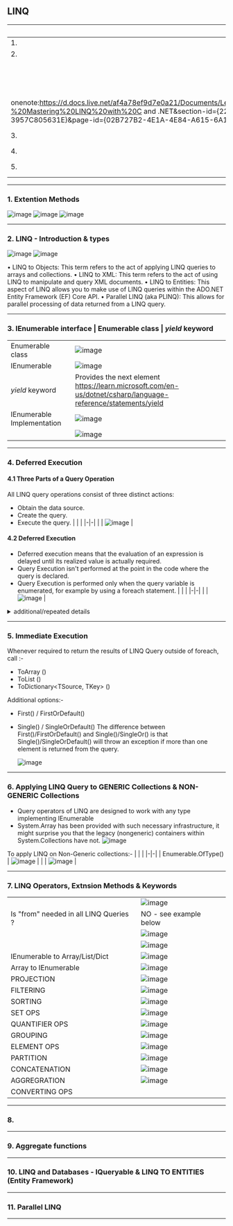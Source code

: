## LINQ
 | | REF |
 |-|-|
 | 1. | https://learn.microsoft.com/en-us/dotnet/csharp/linq/ |
 | 2. | **BEST 3 HR Course** => [Udemy - Mastering LINQ with C# and .NET](https://luxoft.udemy.com/course/linqlinq/) |
 | | [My OneNote Notes for above UDEMY course](https://onedrive.live.com/view.aspx?resid=AF4A78EF9D7E0A21%21sb495fd61d62a48aeb1d7b88a8bd5b9cd&id=documents&wd=target%28LINQ.one%7C2228545D-3912-47AC-A80B-3957C805631E%2FUdemy%20-%20Mastering%20LINQ%20with%20C%23%20and%20.NET%7C02B727B2-4E1A-4E84-A615-6A1FC06C91A9%2F%29
onenote:https://d.docs.live.net/af4a78ef9d7e0a21/Documents/Learning_Courses/LINQ.one#Udemy%20-%20Mastering%20LINQ%20with%20C and .NET&section-id={2228545D-3912-47AC-A80B-3957C805631E}&page-id={02B727B2-4E1A-4E84-A615-6A1FC06C91A9}&end) |
 | 3. | https://www.tutlane.com/tutorial/linq![image](https://github.com/user-attachments/assets/c9382015-b4ac-4b93-8989-885acfa23e3d) |
 | 4. | F:\_RAJ KUMAR ARORA\PERSONAL\Study\_Study and Learning Docs\__Books & Study\Pro C# 10 with .NET 6.pdf | 
 | 5. | F:\_RAJ KUMAR ARORA\PERSONAL\Study\_Study and Learning Docs\__Books & Study\Professional_C_and_NET_2021_Edition_2022_Christian_Nagel.pdf | 
 
----------------------------------------------------------------------------------------
### 1. Extention Methods

![image](https://github.com/user-attachments/assets/2ffed5d7-1972-4361-921e-9846fb6b3a0a)
![image](https://github.com/user-attachments/assets/fe6dcb44-6d4f-42b1-953b-968e28c43c80)
![image](https://github.com/user-attachments/assets/fb97dbb5-db6c-49e5-b3a6-b9fba1f46bab)

----------------------------------------------------------------------------------------
### 2. LINQ - Introduction & types

![image](https://github.com/user-attachments/assets/c523315c-92ac-46a2-bd62-70e043ed809b)
![image](https://github.com/user-attachments/assets/dac7818d-39a3-4bba-9102-0f7ade457a9c)

• LINQ to Objects: This term refers to the act of applying LINQ queries to arrays and collections.
• LINQ to XML: This term refers to the act of using LINQ to manipulate and query XML documents.
• LINQ to Entities: This aspect of LINQ allows you to make use of LINQ queries within the ADO.NET Entity Framework (EF) Core API.
• Parallel LINQ (aka PLINQ): This allows for parallel processing of data returned from a LINQ query.

----------------------------------------------------------------------------------------
### 3. IEnumerable <T> interface |  Enumerable class | _yield_ keyword

 | | |
 |-|-|
 | Enumerable class | ![image](https://github.com/user-attachments/assets/bcdad31f-1424-45ad-a843-b5a4ee7c04cc)  |
 | IEnumerable <T>  | ![image](https://github.com/user-attachments/assets/56f15579-01f9-4cc8-b228-9b47936341aa)  |
 | _yield_ keyword  | Provides the next element <https://learn.microsoft.com/en-us/dotnet/csharp/language-reference/statements/yield>  | 
 | IEnumerable <T> Implementation | ![image](https://github.com/user-attachments/assets/1e52ce1d-3534-44f8-a373-182fdb77cbdf)  |
 | | ![image](https://github.com/user-attachments/assets/1afb4812-7379-4061-8c77-785c84c25a2d) |

----------------------------------------------------------------------------------------
### 4. Deferred Execution

#### 4.1 Three Parts of a Query Operation

All LINQ query operations consist of three distinct actions:
  *  Obtain the data source.
  *  Create the query.
  *  Execute the query.
| | |
|-|-|
| |   ![image](https://github.com/user-attachments/assets/4eb8d190-1147-4b45-bc6e-be79e62afa61) |

#### 4.2 Deferred Execution

  *  Deferred execution means that the evaluation of an expression is delayed until its realized value is actually required. 
  *  Query Execution isn't performed at the point in the code where the query is declared.
  *  Query Execution is performed only when the query variable is enumerated, for example by using a foreach statement.
| | |
|-|-|
| |  ![image](https://github.com/user-attachments/assets/b0105242-8bf1-4ed5-85c4-c921de227487) | 

  <details>
   <summary>  additional/repeated details </summary>
       BENEFITS 
      - Query can be reused/executed multiple times and we can get the latest/dynamic results. If changes to data e.g, add/remove/update 
        has occurred in between of multiple execution, it will be reflected at execution time. 
      - Results will not be static/obselete.
  </details>

----------------------------------------------------------------------------------------
### 5. Immediate Execution
Whenever required to return the results of LINQ Query outside of foreach, call :-
- ToArray<T> ()
- ToList <T> ()
- ToDictionary<TSource, TKey> ()

Additional options:-
- First() / FirstOrDefault()
- Single() / SingleOrDefault()
 The difference between First()/FirstOrDefault() and Single()/SingleOr() is that Single()/SingleOrDefault() will throw an exception if more than one element is returned from the query.

  ![image](https://github.com/user-attachments/assets/2935d6d7-8dd4-4142-b2d3-c5d95ba6e384)

----------------------------------------------------------------------------------------
### 6. Applying LINQ Query to GENERIC Collections & NON-GENERIC Collections 
* Query operators of LINQ are designed to work with any type implementing IEnumerable<T>
* System.Array has been provided with such necessary infrastructure, it might surprise you that the legacy (nongeneric) containers within System.Collections have not.
  ![image](https://github.com/user-attachments/assets/ec03c933-b84c-409f-b056-4bbf8637548f)

To apply LINQ on Non-Generic collections:-
| | | 
|-|-|
| Enumerable.OfType<T>() | ![image](https://github.com/user-attachments/assets/567118fc-d764-4e70-a439-b214d025aaf2) |
|                        | ![image](https://github.com/user-attachments/assets/4adf112a-ac65-4062-90dd-da3964ca8ef8) | 

----------------------------------------------------------------------------------------
### 7. LINQ Operators, Extnsion Methods & Keywords

| | | 
|-|-|
| | ![image](https://github.com/user-attachments/assets/9ac4a0c0-b034-47c8-b174-512a81c5c421) |
| Is "from" needed in all LINQ Queries ? | NO - see example below | 
| | ![image](https://github.com/user-attachments/assets/cf86aa22-bff6-49f8-a9df-7e8704405e72) |
| | ![image](https://github.com/user-attachments/assets/9bacf1e1-4710-48d8-b44e-94dfe58b623d) |
| IEnumerable<T> to Array/List/Dict | ![image](https://github.com/user-attachments/assets/d3e3a99d-974b-4e78-af25-75331ce3de15) |
| Array to IEnumerable<T> | ![image](https://github.com/user-attachments/assets/3046118e-71cd-4cbb-a44f-14cf914187a9) |
| PROJECTION | ![image](https://github.com/user-attachments/assets/0b0195ab-f94e-4160-bea9-1d3114e61e82) |
| FILTERING  | ![image](https://github.com/user-attachments/assets/c8356ae5-0e7b-4ec7-9e5c-8498c1bf02e1) |
| SORTING    | ![image](https://github.com/user-attachments/assets/8416c096-5d2c-4fe6-9c47-7f079946c8a5) |
| SET OPS    | ![image](https://github.com/user-attachments/assets/3cae15f2-e16f-4cf4-a833-12e08b3c81f5) |
| QUANTIFIER OPS | ![image](https://github.com/user-attachments/assets/8071c035-7f07-49ec-8b39-b37370468cb2) |
| GROUPING | ![image](https://github.com/user-attachments/assets/b0a7d9df-d5a3-4978-94ca-2376d09ef911)  |
| ELEMENT OPS | ![image](https://github.com/user-attachments/assets/a622b24f-cebf-426d-a1a4-d19fdab895c4) |
| PARTITION  | ![image](https://github.com/user-attachments/assets/fcc7b3ae-4b35-4bc2-ba46-77b966a9608f) |
| CONCATENATION | ![image](https://github.com/user-attachments/assets/e2cdbe15-b20f-48b7-989b-dddf2c1b82ad) |
| AGGREGRATION | ![image](https://github.com/user-attachments/assets/2737c582-3197-45ec-81dd-6c3a6d20cb71) |
| CONVERTING OPS | |

----------------------------------------------------------------------------------------
### 8. 

----------------------------------------------------------------------------------------
### 9. Aggregate functions

----------------------------------------------------------------------------------------
### 10. LINQ and Databases - IQueryable & LINQ TO ENTITIES (Entity Framework) 

----------------------------------------------------------------------------------------
### 11. Parallel LINQ

----------------------------------------------------------------------------------------

